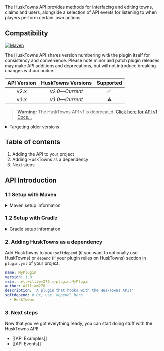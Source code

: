 The HuskTowns API provides methods for interfacing and editing towns, claims and users, alongside a selection of API events for listening to when players perform certain town actions.

## Compatibility
[![Maven](https://repo.william278.net/api/badge/latest/releases/net/william278/husktowns?color=00fb9a&name=Maven&prefix=v)](https://repo.william278.net/#/releases/net/william278/husktowns/)

The HuskTowns API shares version numbering with the plugin itself for consistency and convenience. Please note minor and patch plugin releases may make API additions and deprecations, but will not introduce breaking changes without notice.

| API Version |  HuskTowns Versions  | Supported |
|:-----------:|:--------------------:|:---------:|
|    v2.x     | _v2.0&mdash;Current_ |     ✅     |
|    v1.x     | _v1.0&mdash;Current_ |     ⚠️     |

> **Warning:** The HuskTowns API v1 is deprecated. [Click here for API v1 Docs&hellip;](API-v1)

<details>
<summary>Targeting older versions</summary>

HuskTowns versions prior to `v2.3.1` are distributed on [JitPack](https://jitpack.io/#/net/william278/HuskTowns), and you will need to use the `https://jitpack.io` repository instead.
</details>

## Table of contents
1. Adding the API to your project
2. Adding HuskTowns as a dependency
3. Next steps

## API Introduction
### 1.1 Setup with Maven
<details>
<summary>Maven setup information</summary>

Add the repository to your `pom.xml` as per below. You can alternatively specify `/snapshots` for the repository containing the latest development builds (not recommended).
```xml
<repositories>
    <repository>
        <id>william278.net</id>
        <url>https://repo.william278.net/releases</url>
    </repository>
</repositories>
```
Add the dependency to your `pom.xml` as per below. Replace `VERSION` with the latest version of HuskTowns (without the v): ![Latest version](https://img.shields.io/github/v/tag/WiIIiam278/HuskTowns?color=%23282828&label=%20&style=flat-square)
```xml
<dependency>
    <groupId>net.william278</groupId>
    <artifactId>husktowns</artifactId>
    <version>VERSION</version>
    <scope>provided</scope>
</dependency>
```
</details>

### 1.2 Setup with Gradle
<details>
<summary>Gradle setup information</summary>

Add the dependency as per below to your `build.gradle`. You can alternatively specify `/snapshots` for the repository containing the latest development builds (not recommended).
```groovy
allprojects {
	repositories {
		maven { url 'https://repo.william278.net/releases' }
	}
}
```
Add the dependency as per below. Replace `VERSION` with the latest version of HuskTowns (without the v): ![Latest version](https://img.shields.io/github/v/tag/WiIIiam278/HuskTowns?color=%23282828&label=%20&style=flat-square)

```groovy
dependencies {
    compileOnly 'net.william278:husktowns:VERSION'
}
```
</details>

### 2. Adding HuskTowns as a dependency
Add HuskTowns to your `softdepend` (if you want to optionally use HuskTowns) or `depend` (if your plugin relies on HuskTowns) section in `plugin.yml` of your project.

```yaml
name: MyPlugin
version: 1.0
main: net.william278.myplugin.MyPlugin
author: William278
description: 'A plugin that hooks with the HuskTowns API!'
softdepend: # Or, use 'depend' here
  - HuskTowns
```

### 3. Next steps
Now that you've got everything ready, you can start doing stuff with the HuskTowns API!
- [[API Examples]]
- [[API Events]]
